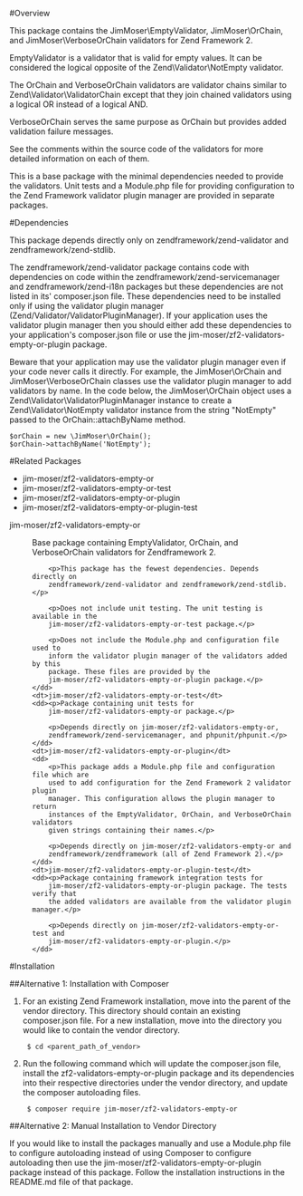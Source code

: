 #Overview

This package contains the JimMoser\EmptyValidator, JimMoser\OrChain, and 
JimMoser\VerboseOrChain validators for Zend Framework 2.

EmptyValidator is a validator that is valid for empty values. It 
can be considered the logical opposite of the Zend\Validator\NotEmpty validator.

The OrChain and VerboseOrChain validators are validator chains similar to 
Zend\Validator\ValidatorChain except that they join chained validators using a 
logical OR instead of a logical AND.

VerboseOrChain serves the same purpose as OrChain but provides added validation 
failure messages.

See the comments within the source code of the validators for more detailed 
information on each of them.

This is a base package with the minimal dependencies needed to provide the 
validators. Unit tests and a Module.php file for providing configuration to the 
Zend Framework validator plugin manager are provided in separate packages.

#Dependencies

This package depends directly only on zendframework/zend-validator and 
zendframework/zend-stdlib.

The zendframework/zend-validator package contains code with dependencies on code 
within the zendframework/zend-servicemanager and zendframework/zend-i18n 
packages but these dependencies are not listed in its' composer.json file. These 
dependencies need to be installed only if using the validator plugin manager 
(Zend/Validator/ValidatorPluginManager). If your application uses the validator 
plugin manager then you should either add these dependencies to your 
application's composer.json file or use the 
jim-moser/zf2-validators-empty-or-plugin package.

Beware that your application may use the validator plugin manager even if your 
code never calls it directly. For example, the JimMoser\OrChain and 
JimMoser\VerboseOrChain classes use the validator plugin manager to add 
validators by name. In the code below, the JimMoser\OrChain object uses a 
Zend\Validator\ValidatorPluginManager instance to create a 
Zend\Validator\NotEmpty validator instance from the string "NotEmpty" passed to 
the OrChain::attachByName method.

	$orChain = new \JimMoser\OrChain();
	$orChain->attachByName('NotEmpty');
		
#Related Packages

* jim-moser/zf2-validators-empty-or
* jim-moser/zf2-validators-empty-or-test
* jim-moser/zf2-validators-empty-or-plugin
* jim-moser/zf2-validators-empty-or-plugin-test
	
<dl>
	<dt>jim-moser/zf2-validators-empty-or</dt>
	<dd><p>Base package containing EmptyValidator, OrChain, and VerboseOrChain
		validators for Zendframework 2.</p>

		<p>This package has the fewest dependencies. Depends directly on 
		zendframework/zend-validator and zendframework/zend-stdlib.</p>
				
		<p>Does not include unit testing. The unit testing is available in the
		jim-moser/zf2-validators-empty-or-test package.</p>
		
		<p>Does not include the Module.php and configuration file used to 
		inform the validator plugin manager of the validators added by this 
		package. These files are provided by the 
		jim-moser/zf2-validators-empty-or-plugin package.</p>
	</dd>
	<dt>jim-moser/zf2-validators-empty-or-test</dt>
	<dd><p>Package containing unit tests for 
		jim-moser/zf2-validators-empty-or package.</p>
		
		<p>Depends directly on jim-moser/zf2-validators-empty-or, 
		zendframework/zend-servicemanager, and phpunit/phpunit.</p>
	</dd>
	<dt>jim-moser/zf2-validators-empty-or-plugin</dt>
	<dd>
		<p>This package adds a Module.php file and configuration file which are 
		used to add configuration for the Zend Framework 2 validator plugin 
		manager. This configuration allows the plugin manager to return 
		instances of the EmptyValidator, OrChain, and VerboseOrChain validators 
		given strings containing their names.</p>
		
		<p>Depends directly on jim-moser/zf2-validators-empty-or and 
		zendframework/zendframework (all of Zend Framework 2).</p>
	</dd>
	<dt>jim-moser/zf2-validators-empty-or-plugin-test</dt>
	<dd><p>Package containing framework integration tests for
		jim-moser/zf2-validators-empty-or-plugin package. The tests verify that 
		the added validators are available from the validator plugin manager.</p>
		
		<p>Depends directly on jim-moser/zf2-validators-empty-or-test and 
		jim-moser/zf2-validators-empty-or-plugin.</p>
	</dd>
</dl>

#Installation

##Alternative 1: Installation with Composer

1. For an existing Zend Framework installation, move into the parent of the 
	vendor directory. This directory should contain an existing composer.json 
	file. For a new installation, move into the directory you would like to 
	contain the vendor directory.
	
		$ cd <parent_path_of_vendor>	
	
2. Run the following command which will update the composer.json file, install 
	the zf2-validators-empty-or-plugin package and its dependencies into their 
	respective directories under the vendor directory, and update the 
	composer autoloading files.

		$ composer require jim-moser/zf2-validators-empty-or
	
##Alternative 2: Manual Installation to Vendor Directory

If you would like to install the packages manually and use a Module.php file to 
configure autoloading instead of using Composer to configure autoloading then 
use the jim-moser/zf2-validators-empty-or-plugin package instead of this 
package. Follow the installation instructions in the README.md file of that 
package.